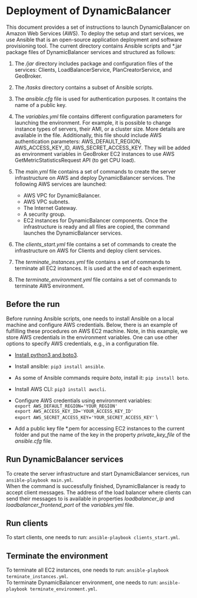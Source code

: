 # Deployment of DynamicBalancer

This document provides a set of instructions to launch DynamicBalancer on Amazon Web Services (AWS). To deploy the setup and start services, we use Ansible that is an open-source application deployment and software provisioning tool. 
The current directory contains Ansible scripts and *.jar package files of DynamicBalancer services and structured as follows: 
1. The */jar* directory includes package and configuration files of the services: Clients, LoadBalancerService, PlanCreatorService, and GeoBroker.
2. The */tasks* directory contains a subset of Ansible scripts.
3. The *ansible.cfg* file is used for authentication purposes. It contains the name of a public key. 
4. The *variables.yml* file contains different configuration parameters for launching the environment. For example, it is possible to change instance types of servers, their AMI, or a cluster size. More details are available in the file.
Additionally, this file should include AWS authentication parameters: AWS_DEFAULT_REGION, AWS_ACCESS_KEY_ID, AWS_SECRET_ACCESS_KEY. They will be added as environment variables in GeoBroker EC2 instances to use AWS GetMetricStatisticsRequest API (to get CPU load).
5. The *main.yml* file contains a set of commands to create the server infrastructure on AWS and deploy DynamicBalancer services.
The following AWS services are launched:
    - AWS VPC for DynamicBalancer.
    - AWS VPC subnets.
    - The Internet Gateway.
    - A security group.
    - EC2 instances for DynamicBalancer components.
Once the infrastructure is ready and all files are copied, the command launches the DynamicBalancer services. 

6. The *clients_start.yml* file contains a set of commands to create the infrastructure on AWS for Clients and deploy client services.
7. The *terminate_instances.yml* file contains a set of commands to terminate all EC2 instances. It is used at the end of each experiment.
8. The *terminate_environment.yml* file contains a set of commands to terminate AWS environment.

## Before the run
Before running Ansible scripts, one needs to install Ansible on a local machine and configure AWS credentials. 
Below, there is an example of fulfilling these procedures on AWS EC2 machine. Note, in this example, we store AWS credentials in the environment variables. One can use other options to specify AWS credentials, e.g., in a configuration file.
- [Install python3 and boto3](https://aws.amazon.com/premiumsupport/knowledge-center/ec2-linux-python3-boto3).
- Install ansible: `pip3 install ansible`.
- As some of Ansible commands require *boto*, install it: `pip install boto`. 
- Install AWS CLI: `pip3 install awscli`.
- Configure AWS credentials using environment variables:\
  `export AWS_DEFAULT_REGION='YOUR_REGION'`\
  `export AWS_ACCESS_KEY_ID='YOUR_ACCESS_KEY_ID'`\
  `export AWS_SECRET_ACCESS_KEY='YOUR_SECRET_ACCESS_KEY'` \
  
- Add a public key file *.pem for accessing EC2 instances to the current folder and put the name of the key in the property *private_key_file* of the *ansible.cfg* file.

## Run DynamicBalancer services
To create the server infrastructure and start DynamicBalancer services, run `ansible-playbook main.yml`. \
When the command is successfully finished, DynamicBalancer is ready to accept client messages. 
The address of the load balancer where clients can send their messages to is available in properties *loadbalancer_ip* and *loadbalancer_frontend_port* of the *variables.yml* file.

## Run clients
To start clients, one needs to run: `ansible-playbook clients_start.yml`.

## Terminate the environment
To terminate all EC2 instances, one needs to run: `ansible-playbook terminate_instances.yml`.\
To terminate DynamicBalancer environment, one needs to run: `ansible-playbook terminate_environment.yml`. <br />



 